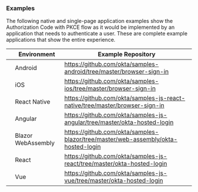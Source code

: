 ### Examples

The following native and single-page application examples show the Authorization Code with PKCE flow as it would be implemented by an application that needs to authenticate a user. These are complete example applications that show the entire experience.

|                                        | Environment | Example Repository                                 |
| :------------------------------------: | ----------- | -------------------------------------------------- |
| <i class="icon code-android-32"></i>   | Android   | <https://github.com/okta/samples-android/tree/master/browser-sign-in> |
| <i class="icon code-ios-32"></i>       | iOS       | <https://github.com/okta/samples-ios/tree/master/browser-sign-in> |
| <i class="icon code-react-32"></i> | React Native    | <https://github.com/okta/samples-js-react-native/tree/master/browser-sign-in> |
| <i class="icon code-angular-32"></i>   | Angular   | <https://github.com/okta/samples-js-angular/tree/master/okta-hosted-login> |
| <i class="icon code-dotnet-32"></i>    | Blazor WebAssembly | <https://github.com/okta/samples-blazor/tree/master/web-assembly/okta-hosted-login> |
| <i class="icon code-react-32"></i>     | React   | <https://github.com/okta/samples-js-react/tree/master/okta-hosted-login> |
| <i class="icon code-vue-32"></i>       | Vue     | <https://github.com/okta/samples-js-vue/tree/master/okta-hosted-login> |
